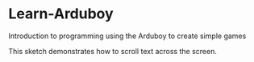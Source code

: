 # Learn-Arduboy
Introduction to programming using the Arduboy to create simple games

This sketch demonstrates how to scroll text across the screen.
